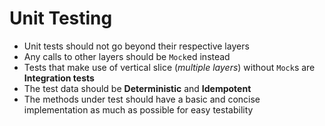 # Unit Testing
- Unit tests should not go beyond their respective layers
- Any calls to other layers should be `Mock`ed instead
- Tests that make use of vertical slice (_multiple layers_) without `Mock`s are **Integration tests**
- The test data should be **Deterministic** and **Idempotent**
- The methods under test should have a basic and concise implementation as much as possible for easy testability